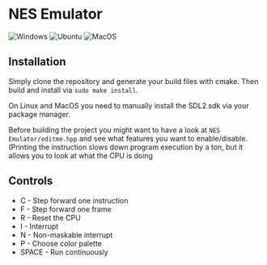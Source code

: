 # NES Emulator

![Windows](https://github.com/Lauchmelder23/NesEmulator/workflows/Windows/badge.svg?branch=development)
![Ubuntu](https://github.com/Lauchmelder23/NesEmulator/workflows/Ubuntu/badge.svg?branch=development)
![MacOS](https://github.com/Lauchmelder23/NesEmulator/workflows/MacOS/badge.svg?branch=development)

## Installation
Simply clone the repository and generate your build files with cmake. Then build and install via `sudo make install`.

On Linux and MacOS you need to manually install the SDL2 sdk via your package manager.

Before building the project you might want to have a look at `NES Emulator/editme.hpp` and see what features you want to enable/disable. (Printing the instruction slows down program execution by a ton, but it allows you to look at what the CPU is doing

## Controls
* C - Step forward one instruction
* F - Step forward one frame
* R - Reset the CPU
* I - Interrupt
* N - Non-maskable interrupt
* P - Choose color palette
* SPACE - Run continuously
